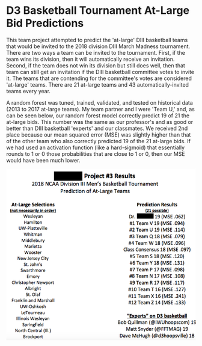 # D3 Basketball Tournament At-Large Bid Predictions

This team project attempted to predict the 'at-large' DIII basketball teams that would be invited to the 2018 division DIII March Madness tournament. There are two ways a team can be invited to the tournament. First, if the team wins its division, then it will automatically receive an invitation. Second, if the team does not win its division but still does well, then that team can still get an invitation if the DIII basketball committee votes to invite it. The teams that are contending for the committee's votes are considered 'at-large' teams. There are 21 at-large teams and 43 automatically-invited teams every year.

A random forest was tuned, trained, validated, and tested on historical data (2013 to 2017 at-large teams). My team partner and I were 'Team U,' and, as can be seen below, our random forest model correctly predict 19 of 21 the at-large bids. This number was the same as our professor's and as good or better than DIII basketball 'experts' and our classmates. We received 2nd place because our mean squared error (MSE) was slightly higher than that of the other team who also correctly predicted 19 of the 21 at-large bids. If we had used an activation function (like a hard-sigmoid) that essentially rounds to 1 or 0 those probabilities that are close to 1 or 0, then our MSE would have been much lower.

![alt text](results.png "The performance of the models submitted by our professor, other teams in our class, basketball experts, and us.")
